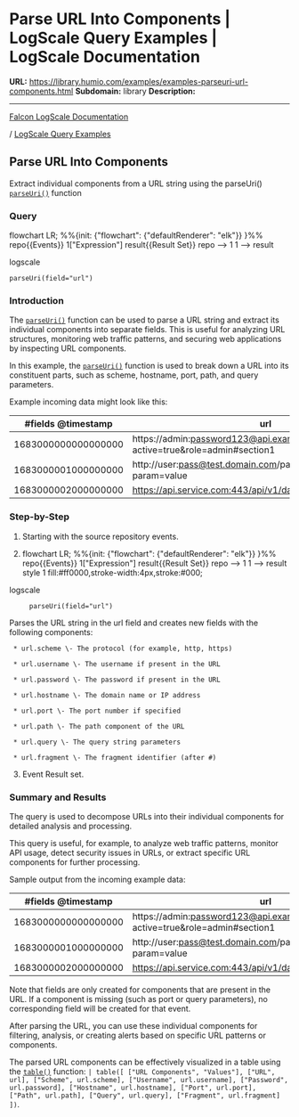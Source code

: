 # Parse URL Into Components | LogScale Query Examples | LogScale Documentation

**URL:** https://library.humio.com/examples/examples-parseuri-url-components.html
**Subdomain:** library
**Description:** 

---

[Falcon LogScale Documentation](https://library.humio.com)

/ [LogScale Query Examples](examples.html)

## Parse URL Into Components

Extract individual components from a URL string using the parseUri() [`parseUri()`](https://library.humio.com/data-analysis/functions-parseuri.html) function 

### Query

flowchart LR; %%{init: {"flowchart": {"defaultRenderer": "elk"}} }%% repo{{Events}} 1["Expression"] result{{Result Set}} repo --> 1 1 --> result

logscale
    
    
    parseUri(field="url")

### Introduction

The [`parseUri()`](https://library.humio.com/data-analysis/functions-parseuri.html) function can be used to parse a URL string and extract its individual components into separate fields. This is useful for analyzing URL structures, monitoring web traffic patterns, and securing web applications by inspecting URL components. 

In this example, the [`parseUri()`](https://library.humio.com/data-analysis/functions-parseuri.html) function is used to break down a URL into its constituent parts, such as scheme, hostname, port, path, and query parameters. 

Example incoming data might look like this: 

#fields @timestamp| url  
---|---  
1683000000000000000| https://admin:password123@api.example.com:8443/v2/users?active=true&role=admin#section1  
1683000001000000000| http://user:pass@test.domain.com/path/to/resource?param=value  
1683000002000000000| https://api.service.com:443/api/v1/data  
  
### Step-by-Step

  1. Starting with the source repository events.

  2. flowchart LR; %%{init: {"flowchart": {"defaultRenderer": "elk"}} }%% repo{{Events}} 1["Expression"] result{{Result Set}} repo --> 1 1 --> result style 1 fill:#ff0000,stroke-width:4px,stroke:#000;

logscale
         
         parseUri(field="url")

Parses the URL string in the url field and creates new fields with the following components: 

     * url.scheme \- The protocol (for example, http, https) 

     * url.username \- The username if present in the URL 

     * url.password \- The password if present in the URL 

     * url.hostname \- The domain name or IP address 

     * url.port \- The port number if specified 

     * url.path \- The path component of the URL 

     * url.query \- The query string parameters 

     * url.fragment \- The fragment identifier (after #) 

  3. Event Result set.




### Summary and Results

The query is used to decompose URLs into their individual components for detailed analysis and processing. 

This query is useful, for example, to analyze web traffic patterns, monitor API usage, detect security issues in URLs, or extract specific URL components for further processing. 

Sample output from the incoming example data: 

#fields @timestamp| url| url.scheme| url.username| url.password| url.hostname| url.port| url.path| url.query| url.fragment  
---|---|---|---|---|---|---|---|---|---  
1683000000000000000| https://admin:password123@api.example.com:8443/v2/users?active=true&role=admin#section1| https| admin| password123| api.example.com| 8443| /v2/users| active=true&role=admin| section1  
1683000001000000000| http://user:pass@test.domain.com/path/to/resource?param=value| http| user| pass| test.domain.com| <no value>| /path/to/resource| param=value| <no value>  
1683000002000000000| https://api.service.com:443/api/v1/data| https| <no value>| <no value>| api.service.com| 443| /api/v1/data| <no value>| <no value>  
  
Note that fields are only created for components that are present in the URL. If a component is missing (such as port or query parameters), no corresponding field will be created for that event. 

After parsing the URL, you can use these individual components for filtering, analysis, or creating alerts based on specific URL patterns or components. 

The parsed URL components can be effectively visualized in a table using the [`table()`](https://library.humio.com/data-analysis/functions-table.html) function: `| table([ ["URL Components", "Values"], ["URL", url], ["Scheme", url.scheme], ["Username", url.username], ["Password", url.password], ["Hostname", url.hostname], ["Port", url.port], ["Path", url.path], ["Query", url.query], ["Fragment", url.fragment] ])`.
